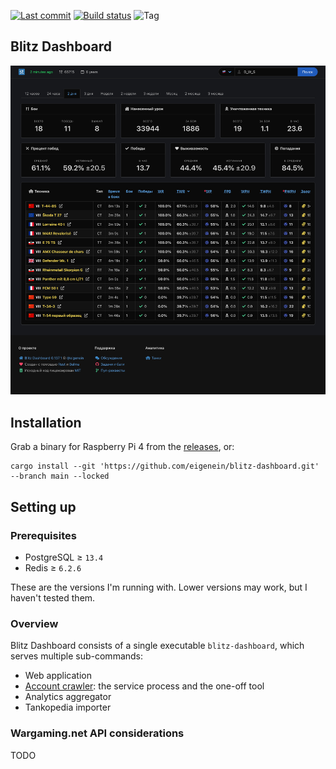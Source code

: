 [![Last commit](https://img.shields.io/github/last-commit/eigenein/blitz-dashboard?logo=github)](https://github.com/eigenein/blitz-dashboard/commits/master)
[![Build status](https://github.com/eigenein/blitz-dashboard/actions/workflows/check.yml/badge.svg)](https://github.com/eigenein/blitz-dashboard/actions)
![Tag](https://img.shields.io/github/v/tag/eigenein/blitz-dashboard)

## Blitz Dashboard

![Screenshot](screenshot.png)

## Installation

Grab a binary for Raspberry Pi 4 from the [releases](https://github.com/eigenein/blitz-dashboard/releases), or:

```shell
cargo install --git 'https://github.com/eigenein/blitz-dashboard.git' --branch main --locked
```

## Setting up

### Prerequisites

- PostgreSQL ≥ `13.4`
- Redis ≥ `6.2.6`

These are the versions I'm running with. Lower versions may work, but I haven't tested them.

### Overview

Blitz Dashboard consists of a single executable `blitz-dashboard`, which serves multiple sub-commands:

- Web application
- [Account crawler](src/crawler): the service process and the one-off tool
- Analytics aggregator
- Tankopedia importer

### Wargaming.net API considerations

TODO
